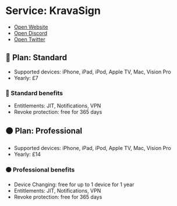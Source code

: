 
# Service: KravaSign
- [Open Website](https://kravasign.com/)
- [Open Discord](https://discord.gg/kravasign)
- [Open Twitter](https://twitter.com/kravasign)

## 🔴 Plan: Standard  
- Supported devices: iPhone, iPad, iPod, Apple TV, Mac, Vision Pro  
- Yearly: £7  

### 🔴 Standard benefits  
- Entitlements: JIT, Notifications, VPN
- Revoke protection: free for 365 days

## 🟠 Plan: Professional  
- Supported devices: iPhone, iPad, iPod, Apple TV, Mac, Vision Pro  
- Yearly: £14  

### 🟠 Professional benefits  
- Device Changing: free for up to 1 device for 1 year
- Entitlements: JIT, Notifications, VPN
- Revoke protection: free for 365 days

